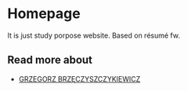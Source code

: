 # Homepage
It is just study porpose website. Based on résumé fw.

## Read more about 
- [GRZEGORZ BRZĘCZYSZCZYKIEWICZ](https://dimakosiczenko.github.io/homepage/)


